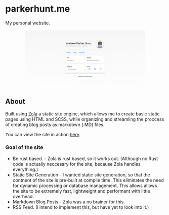 # parkerhunt.me
My personal website.

<p align="center">
  <a href="https://parkerhunt.me" alt="Link to my website!" target="_blank">
    <img src="./Screenshot.png" width="75%"/>
  </a>
</p>

## About
Built using [Zola](https://www.getzola.org/) a static site engine, which allows me to create basic static pages using HTML and SCSS, while organizing and streamling the proccess of creating blog posts as markdown (.MD) files.

You can view the site in action [here](https://parkerhunt.me).

### Goal of the site
- Be rust based. - Zola is rust based, so it works out. (Although no Rust code is actually neccesary for the site, because Zola handles everything.)
- Static Site Generation - I wanted static site generation, so that the contnent of the site is pre-built at compile time. This eliminates the need for dynamic processing or database management. This allows allows the site to be extremely fast, lightweight and performant with little overhead.
- Markdown Blog Posts - Zola was a no brainer for this.
- RSS Feed. (I intend to implement this, but have yet to look into it.)
